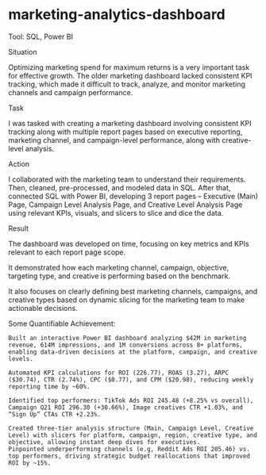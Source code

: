 # marketing-analytics-dashboard

Tool: SQL, Power BI

Situation

Optimizing marketing spend for maximum returns is a very important task for effective growth. The older marketing dashboard lacked consistent KPI tracking, which made it difficult to track, analyze, and monitor marketing channels and campaign performance.

Task

I was tasked with creating a marketing dashboard involving consistent KPI tracking along with multiple report pages based on executive reporting, marketing channel, and campaign-level performance, along with creative-level analysis.

Action

I collaborated with the marketing team to understand their requirements. Then, cleaned, pre-processed, and modeled data in SQL. After that, connected SQL with Power BI, developing 3 report pages – Executive (Main) Page, Campaign Level Analysis Page, and Creative Level Analysis Page using relevant KPIs, visuals, and slicers to slice and dice the data.

Result

The dashboard was developed on time, focusing on key metrics and KPIs relevant to each report page scope.

It demonstrated how each marketing channel, campaign, objective, targeting type, and creative is performing based on the benchmark.

It also focuses on clearly defining best marketing channels, campaigns, and creative types based on dynamic slicing for the marketing team to make actionable decisions.

Some Quantifiable Achievement:

    Built an interactive Power BI dashboard analyzing $42M in marketing revenue, 614M impressions, and 1M conversions across 8+ platforms, enabling data-driven decisions at the platform, campaign, and creative levels.

    Automated KPI calculations for ROI (226.77), ROAS (3.27), ARPC ($30.74), CTR (2.74%), CPC ($0.77), and CPM ($20.98), reducing weekly reporting time by ~60%.

    Identified top performers: TikTok Ads ROI 245.48 (+8.25% vs overall), Campaign Q21 ROI 296.30 (+30.66%), Image creatives CTR +1.03%, and “Sign Up” CTAs CTR +2.23%.

    Created three-tier analysis structure (Main, Campaign Level, Creative Level) with slicers for platform, campaign, region, creative type, and objective, allowing instant deep dives for executives.
    Pinpointed underperforming channels (e.g, Reddit Ads ROI 205.46) vs. top performers, driving strategic budget reallocations that improved ROI by ~15%.
